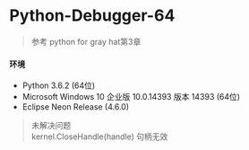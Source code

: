 # Python-Debugger-64
> 参考 python for gray hat第3章 
#### 环境
* Python 3.6.2 (64位)
* Microsoft Windows 10 企业版 10.0.14393 版本 14393 (64位) 
* Eclipse Neon Release (4.6.0)

> 未解决问题  
kernel.CloseHandle(handle) 句柄无效

